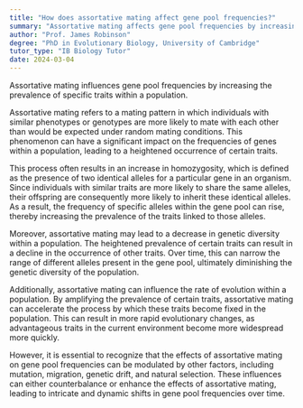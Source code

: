 ```yaml
---
title: "How does assortative mating affect gene pool frequencies?"
summary: "Assortative mating affects gene pool frequencies by increasing the prevalence of certain traits within a population."
author: "Prof. James Robinson"
degree: "PhD in Evolutionary Biology, University of Cambridge"
tutor_type: "IB Biology Tutor"
date: 2024-03-04
---
```


Assortative mating influences gene pool frequencies by increasing the prevalence of specific traits within a population.

Assortative mating refers to a mating pattern in which individuals with similar phenotypes or genotypes are more likely to mate with each other than would be expected under random mating conditions. This phenomenon can have a significant impact on the frequencies of genes within a population, leading to a heightened occurrence of certain traits.

This process often results in an increase in homozygosity, which is defined as the presence of two identical alleles for a particular gene in an organism. Since individuals with similar traits are more likely to share the same alleles, their offspring are consequently more likely to inherit these identical alleles. As a result, the frequency of specific alleles within the gene pool can rise, thereby increasing the prevalence of the traits linked to those alleles.

Moreover, assortative mating may lead to a decrease in genetic diversity within a population. The heightened prevalence of certain traits can result in a decline in the occurrence of other traits. Over time, this can narrow the range of different alleles present in the gene pool, ultimately diminishing the genetic diversity of the population.

Additionally, assortative mating can influence the rate of evolution within a population. By amplifying the prevalence of certain traits, assortative mating can accelerate the process by which these traits become fixed in the population. This can result in more rapid evolutionary changes, as advantageous traits in the current environment become more widespread more quickly.

However, it is essential to recognize that the effects of assortative mating on gene pool frequencies can be modulated by other factors, including mutation, migration, genetic drift, and natural selection. These influences can either counterbalance or enhance the effects of assortative mating, leading to intricate and dynamic shifts in gene pool frequencies over time.
    